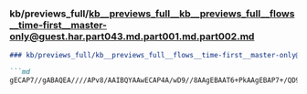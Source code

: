 ### kb/previews_full/kb__previews_full__kb__previews_full__flows__time-first__master-only@guest.har.part043.md.part001.md.part002.md

```md
### kb/previews_full/kb__previews_full__flows__time-first__master-only@guest.har.part043.md.part001.md (part 002)

```md
gECAP7//gABAQEA////APv8/AAIBQYAAwECAP4A/wD9//8AAgEBAAT6+PkAAgEBAP7+/QD9/v8A+vr6AAMDAwD8APwA
```

```

```

